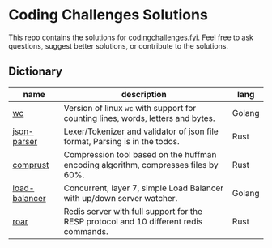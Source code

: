 # Coding Challenges Solutions

This repo contains the solutions for [codingchallenges.fyi](https://codingchallenges.fyi/).
Feel free to ask questions, suggest better solutions, or contribute to the solutions.

## Dictionary

| name                                       | description                                                                           | lang   |
| ------------------------------------------ | ------------------------------------------------------------------------------------- | ------ |
| [wc](./wc/main.go)                         | Version of linux `wc` with support for counting lines, words, letters and bytes.      | Golang |
| [json-parser](./json-parser/README.md)     | Lexer/Tokenizer and validator of json file format, Parsing is in the todos.           | Rust   |
| [comprust](./comprust/README.md)           | Compression tool based on the huffman encoding algorithm, compresses files by 60%.    | Rust   |
| [load-balancer](./load-balancer/README.md) | Concurrent, layer 7, simple Load Balancer with up/down server watcher.                | Golang |
| [roar](./roar/README.md)                   | Redis server with full support for the RESP protocol and 10 different redis commands. | Rust   |
